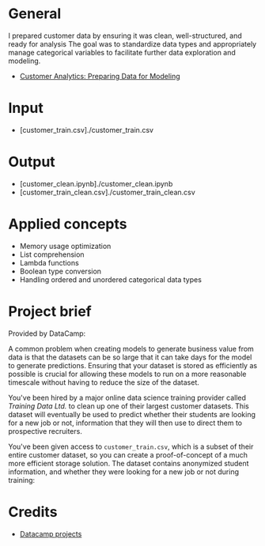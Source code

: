 # General

I prepared customer data by ensuring it was clean, well-structured, and ready for analysis
The goal was to standardize data types and appropriately manage categorical variables to facilitate further data exploration and modeling.

- [Customer Analytics: Preparing Data for Modeling](https://app.datacamp.com/learn/projects/customer_analytics_preparing_data_for_modeling)

# Input
- [customer_train.csv]./customer_train.csv

# Output
- [customer_clean.ipynb]./customer_clean.ipynb
- [customer_train_clean.csv]./customer_train_clean.csv

# Applied concepts

- Memory usage optimization
- List comprehension
- Lambda functions
- Boolean type conversion
- Handling ordered and unordered categorical data types

# Project brief

Provided by DataCamp:

A common problem when creating models to generate business value from data is that the datasets can be so large that it can take days for the model to generate predictions. Ensuring that your dataset is stored as efficiently as possible is crucial for allowing these models to run on a more reasonable timescale without having to reduce the size of the dataset.

You've been hired by a major online data science training provider called *Training Data Ltd.* to clean up one of their largest customer datasets. This dataset will eventually be used to predict whether their students are looking for a new job or not, information that they will then use to direct them to prospective recruiters.

You've been given access to `customer_train.csv`, which is a subset of their entire customer dataset, so you can create a proof-of-concept of a much more efficient storage solution. The dataset contains anonymized student information, and whether they were looking for a new job or not during training:

# Credits
- [Datacamp projects](https://app.datacamp.com/learn/projects/)